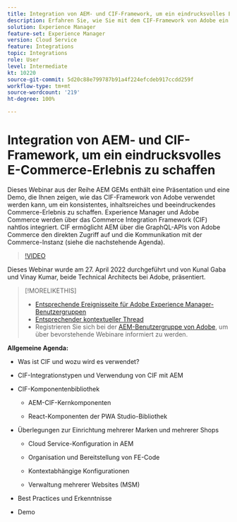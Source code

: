 ```yaml
---
title: Integration von AEM- und CIF-Framework, um ein eindrucksvolles E-Commerce-Erlebnis zu schaffen
description: Erfahren Sie, wie Sie mit dem CIF-Framework von Adobe ein konsistentes und inhaltsreiches Commerce-Erlebnis schaffen können.
solution: Experience Manager
feature-set: Experience Manager
version: Cloud Service
feature: Integrations
topic: Integrations
role: User
level: Intermediate
kt: 10220
source-git-commit: 5d20c88e799787b91a4f224efcdeb917ccdd259f
workflow-type: tm+mt
source-wordcount: '219'
ht-degree: 100%

---
```


# Integration von AEM- und CIF-Framework, um ein eindrucksvolles E-Commerce-Erlebnis zu schaffen

Dieses Webinar aus der Reihe AEM GEMs enthält eine Präsentation und eine Demo, die Ihnen zeigen, wie das CIF-Framework von Adobe verwendet werden kann, um ein konsistentes, inhaltsreiches und beeindruckendes Commerce-Erlebnis zu schaffen. Experience Manager und Adobe Commerce werden über das Commerce Integration Framework (CIF) nahtlos integriert. CIF ermöglicht AEM über die GraphQL-APIs von Adobe Commerce den direkten Zugriff auf und die Kommunikation mit der Commerce-Instanz (siehe die nachstehende Agenda).

>[!VIDEO](https://video.tv.adobe.com/v/342565/?quality=12&learn=on)

Dieses Webinar wurde am 27. April 2022 durchgeführt und von Kunal Gaba und Vinay Kumar, beide Technical Architects bei Adobe, präsentiert.

>[!MORELIKETHIS]
>
>* [Entsprechende Ereignisseite für Adobe Experience Manager-Benutzergruppen](https://adobe.ly/3O0uXl5/)
>* [Entsprechender kontextueller Thread](https://adobe.ly/3jorz5r)
>* Registrieren Sie sich bei der [AEM-Benutzergruppe von Adobe](https://aem-augs.adobe.com/), um über bevorstehende Webinare informiert zu werden.


**Allgemeine Agenda:**

* Was ist CIF und wozu wird es verwendet?

* CIF-Integrationstypen und Verwendung von CIF mit AEM

* CIF-Komponentenbibliothek

   * AEM-CIF-Kernkomponenten

   * React-Komponenten der PWA Studio-Bibliothek

* Überlegungen zur Einrichtung mehrerer Marken und mehrerer Shops

   * Cloud Service-Konfiguration in AEM

   * Organisation und Bereitstellung von FE-Code

   * Kontextabhängige Konfigurationen

   * Verwaltung mehrerer Websites (MSM)

* Best Practices und Erkenntnisse

* Demo
